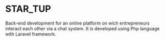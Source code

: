 # STAR_TUP

Back-end development for an online platform on wich entrepreneurs interact each other
via a chat system.
It is developed using Php language with Laravel framework.
